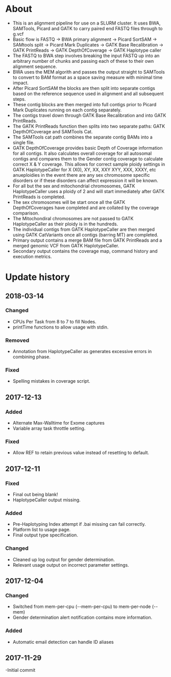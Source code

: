 # About

- This is an alignment pipeline for use on a SLURM cluster. It uses BWA, SAMTools, Picard and GATK to carry paired end FASTQ files through to g.vcf
- Basic flow is FASTQ -> BWA primary alignment -> Picard SortSAM -> SAMtools split -> Picard Mark Duplicates -> GATK Base Recalibration -> GATK PrintReads -> GATK DepthOfCoverage -> GATK Haplotype caller
- The FASTQ to BWA step involves breaking the input FASTQ up into an arbitrary number of chunks and passing each of these to their own alignment sequence.
- BWA uses the MEM algorith and passes the output straight to SAMTools to convert to BAM format as a space saving measure with minimal time impact.
- After Picard SortSAM the blocks are then split into separate contigs based on the reference sequence used in alignment and all subsequent steps.
- These contig blocks are then merged into full contigs prior to Picard Mark Duplicates running on each contig separately.
- The contigs travel down through GATK Base Recalibration and into GATK PrintReads.
- The GATK PrintReads function then splits into two separate paths: GATK DepthOfCoverage and SAMTools Cat.
- The SAMTools cat path combines the separate contig BAMs into a single file.
- GATK DepthOfCoverage provides basic Depth of Coverage information for all contigs. It also calculates overall coverage for all autosomal contigs and compares them to the Gender contig coverage to calculate correct X & Y coverage. This allows for correct sample ploidy settings in GATK HaplotypeCaller for X (X0), XY, XX, XXY XYY, XXX, XXXY, etc anueploidies in the event there are any sex chromosome specific disorders or if these disorders can affect expression it will be known.
- For all but the sex and mitochondrial chromosomes, GATK HaplotypeCaller uses a ploidy of 2 and will start immediately after GATK PrintReads is completed.
- The sex chromosomes will be start once all the GATK DepthOfCoverages have completed and are collated by the coverage comparison.
- The Mitochondiral chromosomes are not passed to GATK HaplotypeCaller as their ploidy is in the hundreds.
- The individual contigs from GATK HaplotypeCaller are then merged using GATK CatVariants once all contigs (barring MT) are completed.
- Primary output contains a merge BAM file from GATK PrintReads and a merged genomic VCF from GATK HaplotypeCaller.
- Secondary output contains the coverage map, command history and execution metrics.

# Update history

## 2018-03-14

### Changed
- CPUs Per Task from 8 to 7 to fill Nodes.
- printTime functions to allow usage with stdin.

### Removed
- Annotation from HaplotypeCaller as generates excessive errors in combining phase.

### Fixed
- Spelling mistakes in coverage script.

## 2017-12-13

### Added
- Alternate Max-Walltime for Exome captures
- Variable array task throttle setting.

### Fixed
- Allow REF to retain previous value instead of resetting to default.

## 2017-12-11

### Fixed
- Final out being blank!
- HaplotypeCaller output missing.

### Added
- Pre-Haplotyping Index attempt if .bai missing can fail correctly.
- Platform list to usage page.
- Final output type specification.

### Changed
- Cleaned up log output for gender determination.
- Relevant usage output on incorrect parameter settings.

## 2017-12-04

### Changed
- Switched from mem-per-cpu (--mem-per-cpu) to mem-per-node (--mem)
- Gender determination alert notification contains more information.

### Added
- Automatic email detection can handle ID aliases

## 2017-11-29

-Initial commit